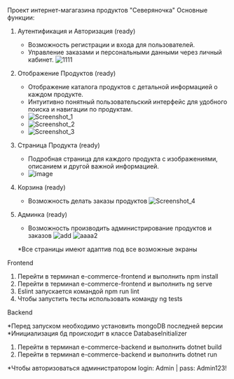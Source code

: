 Проект интернет-магагазина продуктов "Северяночка"
Основные функции:
1. Аутентификация и Авторизация (ready)
   - Возможность регистрации и входа для пользователей.
   - Управление заказами и персональными данными через личный кабинет.
     ![1111](https://github.com/futsuhai/CDM-E-Commerce/assets/130190351/b85d50de-5c60-4d8c-9ac6-77eca6ab6f02)
2. Отображение Продуктов (ready)
   - Отображение каталога продуктов с детальной информацией о каждом продукте.
   - Интуитивно понятный пользовательский интерфейс для удобного поиска и навигации по продуктам.
   - ![Screenshot_1](https://github.com/futsuhai/CDM-E-Commerce/assets/130190351/4d3fe70b-3473-426b-8891-784230d76146)
   - ![Screenshot_2](https://github.com/futsuhai/CDM-E-Commerce/assets/130190351/021a5483-4000-436d-af70-73d8b18c180f)
   - ![Screenshot_3](https://github.com/futsuhai/CDM-E-Commerce/assets/130190351/d8bb19f3-0f00-4fd4-9468-c3308d9f749d)
3. Страница Продукта (ready)
   - Подробная страница для каждого продукта с изображениями, описанием и другой важной информацией.
   - ![image](https://github.com/futsuhai/CDM-E-Commerce/assets/130190351/9c0e87ff-2b1b-4cb4-88fe-d07cb7436485)
4. Корзина (ready)
   - Возможность делать заказы продуктов
     ![Screenshot_4](https://github.com/futsuhai/CDM-E-Commerce/assets/130190351/9fc4a529-e943-4f82-90ee-fe0b4b30014c)
6. Админка (ready)
   - Возможность производить администрирование продуктов и заказов
     ![add](https://github.com/futsuhai/CDM-E-Commerce/assets/130190351/0cfb8146-2383-437b-a067-a4a5bdd2fb92)
     ![aaaa2](https://github.com/futsuhai/CDM-E-Commerce/assets/130190351/3a616bcd-c7a4-43c7-a1d8-76007ce36cf9)

   *Все страницы имеют адаптив под все возможные экраны

Frontend

1. Перейти в терминал e-commerce-frontend и выполнить npm install
2. Перейти в терминал e-commerce-frontend и выполнить ng serve
3. Eslint запускается командой npm run lint
4. Чтобы запустить тесты использовать команду ng tests

Backend

*Перед запуском необходимо установить mongoDB последней версии
*Инициализация бд происходит в классе DatabaseInitializer

1. Перейти в терминал e-commerce-backend и выполнить dotnet build
2. Перейти в терминал e-commerce-backend и выполнить dotnet run


*Чтобы авторизоваться администратором 
login: Admin |
pass: Admin123!




